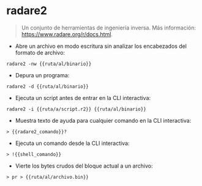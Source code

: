# radare2

> Un conjunto de herramientas de ingeniería inversa.
> Más información: <https://www.radare.org/r/docs.html>.

- Abre un archivo en modo escritura sin analizar los encabezados del formato de archivo:

`radare2 -nw {{ruta/al/binario}}`

- Depura un programa:

`radare2 -d {{ruta/al/binario}}`

- Ejecuta un script antes de entrar en la CLI interactiva:

`radare2 -i {{ruta/a/script.r2}} {{ruta/al/binario}}`

- Muestra texto de ayuda para cualquier comando en la CLI interactiva:

`> {{radare2_comando}}?`

- Ejecuta un comando desde la CLI interactiva:

`> !{{shell_comando}}`

- Vierte los bytes crudos del bloque actual a un archivo:

`> pr > {{ruta/al/archivo.bin}}`
